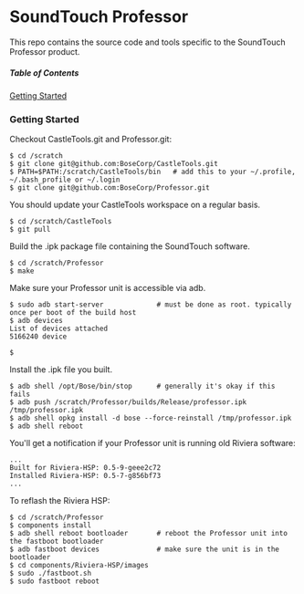 SoundTouch Professor
====================

This repo contains the source code and tools specific to the SoundTouch Professor product.

##### Table of Contents  
[Getting Started](#start)  

<a name="start"/>

### Getting Started

Checkout CastleTools.git and Professor.git:
```shell session
$ cd /scratch
$ git clone git@github.com:BoseCorp/CastleTools.git
$ PATH=$PATH:/scratch/CastleTools/bin   # add this to your ~/.profile, ~/.bash_profile or ~/.login
$ git clone git@github.com:BoseCorp/Professor.git
```

You should update your CastleTools workspace on a regular basis.
```shell session
$ cd /scratch/CastleTools
$ git pull
```

Build the .ipk package file containing the SoundTouch software.
```shell session
$ cd /scratch/Professor
$ make
```

Make sure your Professor unit is accessible via adb.
```shell session
$ sudo adb start-server             # must be done as root. typically once per boot of the build host
$ adb devices
List of devices attached
5166240	device

$
```

Install the .ipk file you built.
```shell session
$ adb shell /opt/Bose/bin/stop      # generally it's okay if this fails
$ adb push /scratch/Professor/builds/Release/professor.ipk /tmp/professor.ipk
$ adb shell opkg install -d bose --force-reinstall /tmp/professor.ipk
$ adb shell reboot
```

You'll get a notification if your Professor unit is running old Riviera software:
```shell session
...
Built for Riviera-HSP: 0.5-9-geee2c72
Installed Riviera-HSP: 0.5-7-g856bf73
...
```

To reflash the Riviera HSP:
```shell session
$ cd /scratch/Professor
$ components install
$ adb shell reboot bootloader       # reboot the Professor unit into the fastboot bootloader
$ adb fastboot devices              # make sure the unit is in the bootloader
$ cd components/Riviera-HSP/images
$ sudo ./fastboot.sh
$ sudo fastboot reboot
```
